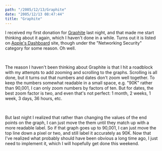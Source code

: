 ```yaml
---
path: "/2005/12/13/Graphite" 
date: "2005/12/13 08:47:44" 
title: "Graphite" 
---
```

<p>I received my first donation for <a href="http://www.randomchaos.com/software/dashboard/graphite/">Graphite</a> last night, and that made me start thinking about it again, which I haven't done in a while. Turns out it is listed on <a href="http://www.apple.com/downloads/dashboard/networking_security/graphite.html">Apple's Dashboard</a> site, though under the "Networking Security" category for some reason. Oh well.</p><br><p>The reason I haven't been thinking about Graphite is that I hit a roadblock with my attempts to add zooming and scrolling to the graphs. Scrolling is all done, but it turns out that numbers and dates don't zoom well together.  To keep the numbers somewhat readable in a small space, e.g. "90K" rather than 90,001, I can only zoom numbers by factors of ten. But for dates, the best zoom factor is two, and even that's not perfect: 1 month, 2 weeks, 1 week, 3 days, 36 hours, etc.</p><br><p>But last night I realized that rather than changing the values of the end points on the graph, I can just move the them until they match up with a more readable label. So if that graph goes up to 90,001, I can just move the top line down a pixel or two, and still label it accurately as 90K. Now that I've realized what probably should have been obvious a long time ago, I just need to implement it, which I will hopefully get done this weekend.</p>